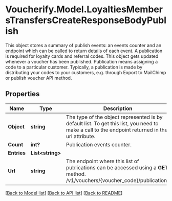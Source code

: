 # Voucherify.Model.LoyaltiesMembersTransfersCreateResponseBodyPublish
This object stores a summary of publish events: an events counter and an endpoint which can be called to return details of each event. A publication is required for loyalty cards and referral codes. This object gets updated whenever a voucher has been published. Publication means assigning a code to a particular customer. Typically, a publication is made by distributing your codes to your customers, e.g. through Export to MailChimp or publish voucher API method.

## Properties

Name | Type | Description | Notes
------------ | ------------- | ------------- | -------------
**Object** | **string** | The type of the object represented is by default list. To get this list, you need to make a call to the endpoint returned in the url attribute. | [optional] [default to ObjectEnum.List]
**Count** | **int?** | Publication events counter. | [optional] 
**Entries** | **List&lt;string&gt;** |  | [optional] 
**Url** | **string** | The endpoint where this list of publications can be accessed using a **GET** method. /v1/vouchers/{voucher_code}/publications | [optional] 

[[Back to Model list]](../README.md#documentation-for-models) [[Back to API list]](../README.md#documentation-for-api-endpoints) [[Back to README]](../README.md)

